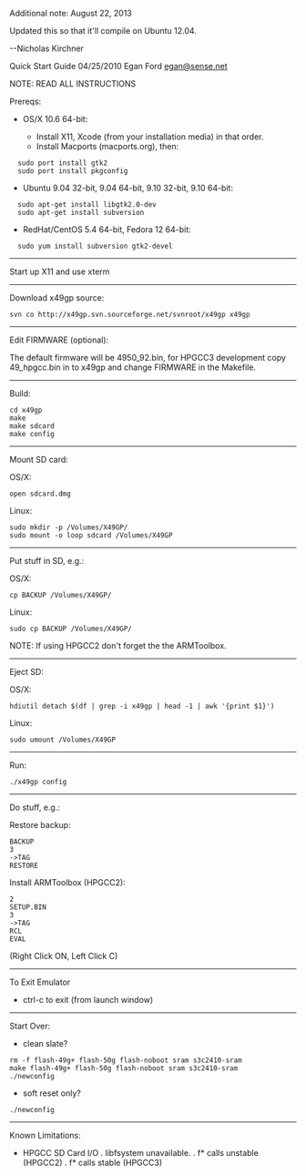 Additional note: August 22, 2013

Updated this so that it'll compile on Ubuntu 12.04.

--Nicholas Kirchner

Quick Start Guide
04/25/2010
Egan Ford <egan@sense.net>

NOTE: READ ALL INSTRUCTIONS

Prereqs:

* OS/X 10.6 64-bit:

  * Install X11, Xcode (from your installation media) in that order.
  * Install Macports (macports.org), then:

```
  sudo port install gtk2
  sudo port install pkgconfig
```

* Ubuntu 9.04 32-bit, 9.04 64-bit, 9.10 32-bit, 9.10 64-bit:

```
  sudo apt-get install libgtk2.0-dev
  sudo apt-get install subversion
```

* RedHat/CentOS 5.4 64-bit, Fedora 12 64-bit:

```
  sudo yum install subversion gtk2-devel
```

------------------------------------------------------------------------

Start up X11 and use xterm

------------------------------------------------------------------------

Download x49gp source:

```
svn co http://x49gp.svn.sourceforge.net/svnroot/x49gp x49gp
```

------------------------------------------------------------------------

Edit FIRMWARE (optional):

The default firmware will be 4950_92.bin, for HPGCC3 development copy
49_hpgcc.bin in to x49gp and change FIRMWARE in the Makefile.

------------------------------------------------------------------------

Build:

```
cd x49gp
make
make sdcard
make config
```

------------------------------------------------------------------------

Mount SD card:

OS/X:

```
open sdcard.dmg
```

Linux:

```
sudo mkdir -p /Volumes/X49GP/
sudo mount -o loop sdcard /Volumes/X49GP
```

------------------------------------------------------------------------

Put stuff in SD, e.g.:

OS/X:

```
cp BACKUP /Volumes/X49GP/
```

Linux:

```
sudo cp BACKUP /Volumes/X49GP/
```

NOTE:  If using HPGCC2 don't forget the the ARMToolbox.

------------------------------------------------------------------------

Eject SD:

OS/X:

```
hdiutil detach $(df | grep -i x49gp | head -1 | awk '{print $1}')
```

Linux:

```
sudo umount /Volumes/X49GP
```

------------------------------------------------------------------------

Run:

```
./x49gp config
```

------------------------------------------------------------------------

Do stuff, e.g.:

Restore backup:

```
BACKUP
3
->TAG
RESTORE
```

Install ARMToolbox (HPGCC2):

```
2
SETUP.BIN
3
->TAG
RCL
EVAL
```
(Right Click ON, Left Click C)

------------------------------------------------------------------------

To Exit Emulator

* ctrl-c to exit (from launch window)

------------------------------------------------------------------------

Start Over:

* clean slate?

```
rm -f flash-49g+ flash-50g flash-noboot sram s3c2410-sram
make flash-49g+ flash-50g flash-noboot sram s3c2410-sram
./newconfig
```

* soft reset only?

```
./newconfig
```

------------------------------------------------------------------------

Known Limitations:

* HPGCC SD Card I/O
  . libfsystem unavailable.
  . f* calls unstable (HPGCC2)
  . f* calls stable (HPGCC3)
